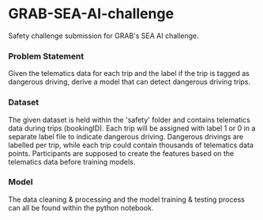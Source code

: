 # GRAB-SEA-AI-challenge
Safety challenge submission for GRAB's SEA AI challenge.

### Problem Statement

Given the telematics data for each trip and the label if the trip is tagged as dangerous driving, derive a model that can detect dangerous driving trips.

### Dataset

The given dataset is held within the 'safety' folder and contains telematics data during trips (bookingID). Each trip will be assigned with label 1 or 0 in a separate label file to indicate dangerous driving. Dangerous drivings are labelled per trip, while each trip could contain thousands of telematics data points. Participants are supposed to create the features based on the telematics data before training models.

### Model

The data cleaning & processing and the model training & testing process can all be found within the python notebook.
